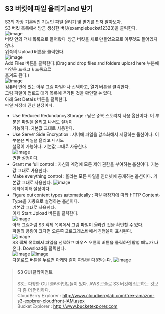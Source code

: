 ## S3 버킷에 파일 올리기 and 받기
S3의 가장 기본적인 기능인 파일 올리기 및 받기를 먼저 알아보자.  
S3 버킷 목록에서 방금 생성한 버킷(examplebucket12323)을 클릭한다.  
![image](https://user-images.githubusercontent.com/33191974/138443188-715a621c-179e-49bd-8b30-60d2cde63c9a.png)  
버킷 안의 객체 목록으로 들어왔다. 방금 버킷을 새로 만들었으므로 아무것도 들어있지 않다.  
위쪽의 Upload 버튼을 클릭한다.  
![image](https://user-images.githubusercontent.com/33191974/138443431-27375507-8bdf-4d95-92f1-f43c17c09739.png)   
Add Files 버튼을 클릭한다.(Drag and drop files and folders upload here 부분에 파일을 드래그 & 드롭으로  
옮겨도 된다.)  
![image](https://user-images.githubusercontent.com/33191974/138443649-1ca0500a-78bd-43c1-9971-836016850a9c.png)  
컴퓨터 안에 있는 아무 그림 파일이나 선택하고, 열기 버튼을 클릭한다.    
그림 파일이 업로드 대기 목록에 추가된 것을 확인할 수 있다.   
아래 Set Details 버튼을 클릭한다.   
파일 저장에 관한 설정이다.  
- Use Reduced Redundancy Storage : 낮은 중복 스토리지 사용 옵션이다. 이 부분은 파일을 올리고 나서도 설정이  
  가능하다. 기본값 그대로 사용한다.  
- Use Server Side Encryption : 서버에 파일을 암호화해서 저장하는 옵션이다. 이 부분은 파일을 올리고 나서도  
  설정이 가능하다. 기본값 그대로 사용한다.   
![image](https://user-images.githubusercontent.com/33191974/138444763-9aa8c420-a7dd-4694-a8be-56d70ddcb571.png)  
권한 설정이다.  
- Grant me full control : 자신의 계정에 모든 제어 권한을 부여하는 옵션이다. 기본값 그대로 사용한다.  
- Make everything control : 올리는 모든 파일을 인터넷에 공개하는 옵션이다. 기본값 그대로 사용한다. 
![image](https://user-images.githubusercontent.com/33191974/138445276-32dd53be-1b18-489f-a7c8-6297bca1bb75.png)  
메타데이터 설정이다. 
- Figure out content types automatically : 파일 확장자에 따라 HTTP Content-Type을 자동으로 설정하는 옵션이다.  
  기본값 그대로 사용한다.  
이제 Start Upload 버튼을 클릭한다.  
![image](https://user-images.githubusercontent.com/33191974/138445553-3a940af5-14ef-4993-bf71-3775988c6eec.png)  
아래 그림처럼 S3 객체 목록에서 그림 파일이 올라간 것을 확인할 수 있다.  
파일의 용량이 크다면 오른쪽 프로그레스바에서 진행율이 표시된다.  
![image](https://user-images.githubusercontent.com/33191974/138445700-0caff3e1-ebef-44ac-9532-bf926fe30f2c.png)   
S3 객체 목록에서 파일을 선택하고 마우스 오른쪽 버튼을 클릭하면 팝업 메뉴가 나온다. Download를 클릭한다.  
![image](https://user-images.githubusercontent.com/33191974/138445913-c48cabc3-426b-4237-86e2-acc73aa543fc.png)
![image](https://user-images.githubusercontent.com/33191974/138445966-ef362b0e-1b46-4012-b2a9-511ab1013ed8.png)    
다운로드 버튼을 누르면 아래와 같이 파일을 다운받는다.
![image](https://user-images.githubusercontent.com/33191974/138446145-883c6b6a-325d-4c06-932b-1810f871d198.png)  

> #### S3 GUI 클라이언트
> S3는 다양한 GUI 클라이언트들이 있다. AWS 콘솔로 S3 버킷에 접근하는 것보다 좀 더 편리하다.  
> CloudBerry Explorer : http://www.cloudberrylab.com/free-amazon-s3-explorer-cloudfront-IAM.aspx  
> Bucket Explorer : http://www.bucketexplorer.com





  
  
  
  
  
  
  
  
  
  
  
  
  
  
  
  
  
  
  
  
  
  
  
  
  
  
  
  
  
  






